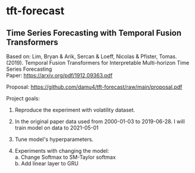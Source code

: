 # tft-forecast
## Time Series Forecasting with Temporal Fusion Transformers

Based on: Lim, Bryan & Arik, Sercan & Loeff, Nicolas & Pfister, Tomas. (2019). Temporal Fusion
Transformers for Interpretable Multi-horizon Time Series Forecasting \
Paper: https://arxiv.org/pdf/1912.09363.pdf

Proposal: https://github.com/damu4/tft-forecast/raw/main/proposal.pdf

Project goals:

1. Reproduce the experiment with volatility dataset.

2. In the original paper data used from 2000-01-03 to 2019-06-28. I will train model on data to 2021-05-01

3. Tune model's hyperparameters.

4. Experiments with changing the model:\
   a. Change Softmax to SM-Taylor softmax\
   b. Add linear layer to GRU
